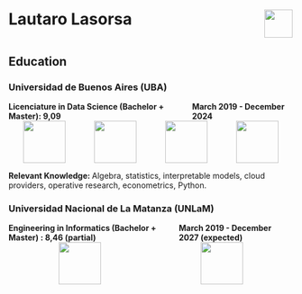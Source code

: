 <div >
    <h1 style="display: flex; justify-content: space-between;"> Lautaro Lasorsa 
    <a ref="https://www.linkedin.com/in/lautaro-lasorsa/" > <img src="https://cdn.jsdelivr.net/gh/devicons/devicon@latest/icons/linkedin/linkedin-original.svg" height=50 > </a>
    </h1>
</div>

<h2> Education </h2>

<h3> Universidad de Buenos Aires (UBA) </h3>

<b style="display: flex; justify-content: space-between;"> 
    <span> Licenciature in Data Science (Bachelor + Master): 9,09 </span>
    <span> March 2019 - December 2024 </span>
</b>

<div style="display: flex; justify-content: space-around;">
    <img src="https://cdn.jsdelivr.net/gh/devicons/devicon@latest/icons/cplusplus/cplusplus-plain.svg" height=75 />
    <img src="https://cdn.jsdelivr.net/gh/devicons/devicon@latest/icons/python/python-original-wordmark.svg" height=75/>
    <img src="https://cdn.jsdelivr.net/gh/devicons/devicon@latest/icons/numpy/numpy-original-wordmark.svg" height=75/>
    <img src="https://cdn.jsdelivr.net/gh/devicons/devicon@latest/icons/pandas/pandas-original-wordmark.svg" height=75/>
</div>

<b> Relevant Knowledge: </b> Algebra, statistics, interpretable models, cloud providers, operative research, econometrics, Python.

<h3> Universidad Nacional de La Matanza (UNLaM) </h3>

<b style="display: flex; justify-content: space-between;"> 
    <span> Engineering in Informatics (Bachelor + Master) : 8,46 (partial) </span>
    <span> March 2019 - December 2027 (expected) </span>
</b> 

<div style="display: flex; justify-content: space-around;">
    <img src="https://cdn.jsdelivr.net/gh/devicons/devicon@latest/icons/bash/bash-original.svg"  height=75 />
    <img src="https://cdn.jsdelivr.net/gh/devicons/devicon@latest/icons/sqldeveloper/sqldeveloper-original.svg" height=75/>

</div>